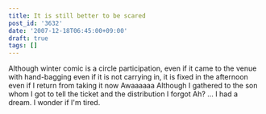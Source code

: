 ```yaml
---
title: It is still better to be scared
post_id: '3632'
date: '2007-12-18T06:45:00+09:00'
draft: true
tags: []
---
```


Although winter comic is a circle participation, even if it came to the venue with hand-bagging even if it is not carrying in, it is fixed in the afternoon even if I return from taking it now Awaaaaaa Although I gathered to the son whom I got to tell the ticket and the distribution I forgot Ah? ... I had a dream. I wonder if I'm tired.
